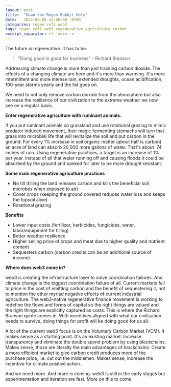 ```yaml
---
layout: post
title:  "Down the Regen Rabbit Hole"
date:   2022-08-04 15:00:00 -0700
categories: regen refi web3
tags: regen refi web3 regenerative_agriculture carbon
excerpt_separator: <!--more-->
---
```

 
The future is regenerative. It has to be.
> "Doing good is good for business" - Richard Branson

Addressing climate change is more than just tracking carbon dioxide. The effects of a changing climate are here and it's more than warming. It's more intermittent and more intense rain, extended droughts, ocean acidification, 100-year storms yearly and the list goes on.
 
We need to not only remove carbon dioxide from the atmosphere but also increase the resilience of our civilization to the extreme weather we now see on a regular basis.
 
**Enter regenerative agriculture with ruminant animals.**
 <!--more-->
If you put ruminant animals on grassland and use rotational grazing to mimic predator induced movement, their magic fermenting stomachs will turn that grass into microbial life that will revitalize the soil and put carbon in the ground. For every 1% increase in soil organic matter (about half is carbon) an acre of land can absorb 20,000 more gallons of water. That's about .74 inches of rain. Using regenerative practices, a target is an increase of 1% per year. Instead of all that water running off and causing floods it could be absorbed by the ground and banked for later to be more drought resistant.
 
**Some main regenerative agriculture practices**
- No till (tilling the land releases carbon and kills the beneficial soil microbes when exposed to air)
- Cover crops (keeping the ground covered reduces water loss and keeps the topsoil alive)
- Rotational grazing
 
**Benefits**
- Lower input costs (fertilizer, herbicides, fungicides, water, labor/equipment for tilling)
- Better weather resilience
- Higher selling price of crops and meat due to higher quality and nutrient content
- Sequesters carbon (carbon credits can be an additional source of income)
 
**Where does web3 come in?**
 
web3 is creating the infrastructure layer to solve coordination failures. And climate change is the biggest coordination failure of all. Current markets fail to price in the cost of emitting carbon and the benefit of sequestering it, not to mention the other myriad negative effects of current industrial agriculture. The web3-native regenerative finance movement is working to redefine the flows and forms of capital so the right things are valued and the right things are explicitly captured as costs. This is where the Richard Branson quote comes in. With incentives aligned with what our civilization needs to survive, doing things for profit will be doing good for us all. 
 
A lot of the current web3 focus is on the Voluntary Carbon Market (VCM). It makes sense as a starting point. It's an existing market. Increase transparency and eliminate the double spend problem by using blockchains. Makes sense, those are literally the main advantages of blockchains. Create a more efficient market to give carbon credit produces more of the purchase price, i.e. cut out the middlemen. Makes sense, increase the incentive for climate positive action.
 
And we need more. And more is coming. web3 is still in the early stages but experimentation and iteration are fast. More on this to come.



